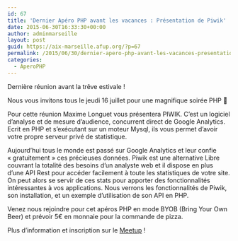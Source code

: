 ```yaml
---
id: 67
title: 'Dernier Apéro PHP avant les vacances : Présentation de Piwik'
date: 2015-06-30T16:33:30+00:00
author: adminmarseille
layout: post
guid: https://aix-marseille.afup.org/?p=67
permalink: /2015/06/30/dernier-apero-php-avant-les-vacances-presentation-de-piwik/
categories:
  - AperoPHP
---
```

Dernière réunion avant la trêve estivale !

Nous vous invitons tous le jeudi 16 juillet pour une magnifique soirée PHP 🙂

Pour cette réunion Maxime Longuet vous présentera PIWIK. C&rsquo;est un logiciel d&rsquo;analyse et de mesure d&rsquo;audience, concurrent direct de Google Analytics. Ecrit en PHP et s&rsquo;exécutant sur un moteur Mysql, ils vous permet d&rsquo;avoir votre propre serveur privé de statistique.

Aujourd&rsquo;hui tous le monde est passé sur Google Analytics et leur confie &laquo;&nbsp;gratuitement&nbsp;&raquo; ces précieuses données. Piwik est une alternative Libre couvrant la totalité des besoins d&rsquo;un analyste web et il dispose en plus d&rsquo;une API Rest pour accéder facilement à toute les statistiques de votre site. On peut alors se servir de ces stats pour apporter des fonctionnalités intéressantes à vos applications. Nous verrons les fonctionnalités de Piwik, son installation, et un exemple d&rsquo;utilisation de son API en PHP.

Venez nous rejoindre pour cet apéros PHP en mode BYOB (Bring Your Own Beer) et prévoir 5€ en monnaie pour la commande de pizza.

Plus d&rsquo;information et inscription sur le <a href="http://www.meetup.com/fr/Marseille-PHP-User-Group/events/223577062/" target="_blank">Meetup</a> !